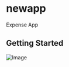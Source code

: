 # newapp
Expense App
## Getting Started
![Image](https://github.com/user-attachments/assets/3bee4695-4baf-47c7-abe9-8b491bb1c66d)
